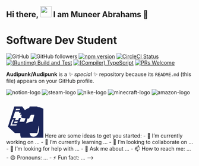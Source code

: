 ## Hi there, <img src="https://github.com/user-attachments/assets/c587ced5-7c0a-4527-8842-0abc9777ff83" width="30px"> I am Muneer Abrahams 👋
# Software Dev Student
<img alt="GitHub" src="https://img.shields.io/badge/:badgeContent/https://www.youtube.com/channel/UCuJEyzAlx4s2IGqxUvRYWbw">  <img alt="GitHub followers" src="https://img.shields.io/github/followers/:Audipunk">
[![npm version](https://img.shields.io/npm/v/react.svg?style=flat)](https://www.npmjs.com/package/react) 
[![CircleCI Status](https://circleci.com/gh/facebook/react.svg?style=shield)](https://circleci.com/gh/facebook/react) [![(Runtime) Build and Test](https://github.com/facebook/react/actions/workflows/runtime_build_and_test.yml/badge.svg)](https://github.com/facebook/react/actions/workflows/runtime_build_and_test.yml) [![(Compiler) TypeScript](https://github.com/facebook/react/actions/workflows/compiler_typescript.yml/badge.svg?branch=main)](https://github.com/facebook/react/actions/workflows/compiler_typescript.yml) [![PRs Welcome](https://img.shields.io/badge/PRs-welcome-brightgreen.svg)](https://legacy.reactjs.org/docs/how-to-contribute.html#your-first-pull-request)



**Audipunk/Audipunk** is a ✨ _special_ ✨ repository because its `README.md` (this file) appears on your GitHub profile.




![notion-logo](https://github.com/user-attachments/assets/41ba9a8f-cef4-44fd-9349-11be1dd17bcf)
![steam-logo](https://github.com/user-attachments/assets/b549af1c-0069-492a-b680-0c6930d49b93)
![nike-logo](https://github.com/user-attachments/assets/88652d67-9a15-49b2-9317-f3e9c4f40c86)
![minecraft-logo](https://github.com/user-attachments/assets/0d014c04-aec9-488b-b6a0-897ed1b689e9)
![amazon-logo](https://github.com/user-attachments/assets/4ee0fcde-cee9-4c67-b096-ac2f5e9857d4)


<svg xmlns="http://www.w3.org/2000/svg" x="0px" y="0px" width="100" height="100" viewBox="0 0 64 64" style="fill: #1b2559">
  <path d="M53.5,10h-13l-2,5.5h-3L34,19l-6.5-9H14L3,45l12,11h13l2-8l1,1.5h4l5.5,6.5h13L60,23L53.5,10z M39,19h1h1.5h2l-1.14,3.04	l-4.569,0.286L39,19z M16.979,14h6.87l-0.635,2.223l-7.198,0.576L16.979,14z M17.5,43H7l3.518-10.224L13,32.5L10,41h8.192L17.5,43z M19.045,38.538L13.5,39l1-3h5.423L19.045,38.538z M43.97,43H33l3.874-13H33.47L31,36.5h-8l2.28-6.5H22l-1.217,3.517l-5.598,0.431	L16.5,30h-5.027l3.785-11h7.162l-0.571,2H25l-1,3.5h10h3h11.455L43.97,43z M49.154,21.615l-3.827,0.239L47,16h-4.354l0.764-2H51	L49.154,21.615z"/><svg xmlns="http://www.w3.org/2000/svg" x="0px" y="0px" width="100" height="100" viewBox="0 0 64 64" style="fill: #1b2559">
  <path d="M 32.376953 7 C 25.650953 7 18.181375 9.5161875 16.609375 17.742188 C 16.441375 18.618188 17.052859 19.067312 17.630859 19.195312 L 24.460938 19.892578 C 25.102937 19.858578 25.614281 19.260906 25.738281 18.628906 C 26.326281 15.794906 28.727922 14.394531 31.419922 14.394531 C 32.873922 14.394531 34.516953 14.940516 35.376953 16.228516 C 36.370953 17.666516 36.207031 19.617203 36.207031 21.283203 L 36.207031 22.232422 C 32.109031 22.688422 26.763641 22.966766 22.931641 24.634766 C 18.503641 26.528766 15.398437 30.392266 15.398438 36.072266 C 15.398438 43.340266 20.044141 47.003906 25.994141 47.003906 C 31.020141 47.003906 33.733281 45.798719 37.613281 41.886719 C 38.895281 43.724719 39.351219 44.630453 41.699219 46.564453 C 42.227219 46.844453 42.891422 46.789047 43.357422 46.373047 L 43.357422 46.4375 C 44.767422 45.1935 47.34125 42.961766 48.78125 41.759766 C 49.35525 41.291766 49.23125 40.561828 48.78125 39.923828 C 47.48925 38.157828 46.164062 36.694062 46.164062 33.414062 L 46.164062 22.544922 C 46.164062 17.926922 46.475109 13.654609 43.037109 10.474609 C 40.323109 7.8986094 35.812953 7 32.376953 7 z M 35.248047 27.835938 C 35.566797 27.841188 35.885078 27.851562 36.205078 27.851562 L 36.205078 29.367188 C 36.207078 32.095187 36.317687 34.337719 34.929688 36.761719 C 33.805687 38.729719 31.997672 39.919922 30.013672 39.919922 C 27.301672 39.919922 25.734375 37.891281 25.734375 34.863281 C 25.734375 29.653281 29.831016 28.141562 34.291016 27.851562 C 34.610016 27.830562 34.929297 27.830687 35.248047 27.835938 z M 54.171875 45.441406 C 52.353875 45.467406 50.22375 45.850422 48.59375 46.982422 C 48.09375 47.330422 48.166656 47.817953 48.722656 47.751953 C 50.556656 47.533953 54.609844 47.021359 55.339844 47.943359 C 56.067844 48.867359 54.533609 52.665281 53.849609 54.363281 C 53.641609 54.875281 54.092547 55.073594 54.560547 54.683594 C 57.612547 52.155594 58.428687 46.912531 57.804688 46.144531 C 57.494687 45.770531 55.991875 45.415406 54.171875 45.441406 z M 6.3671875 46.404297 C 5.9871875 46.454297 5.8363281 46.946688 6.2363281 47.304688 C 13.020328 53.368688 21.967828 57 31.923828 57 C 39.025828 57 47.315859 54.800578 53.005859 50.642578 C 53.945859 49.952578 53.124109 48.888922 52.162109 49.294922 C 45.784109 51.974922 38.815766 53.273437 32.509766 53.273438 C 23.159766 53.273438 14.140266 50.74725 6.8222656 46.53125 C 6.6602656 46.43925 6.4911875 46.388297 6.3671875 46.404297 z"/>
</svg>

</svg>
Here are some ideas to get you started:
- 🔭 I’m currently working on ...
- 🌱 I’m currently learning ...
- 👯 I’m looking to collaborate on ...
- 🤔 I’m looking for help with ...
- 💬 Ask me about ...
- 📫 How to reach me: ...
- 😄 Pronouns: ...
- ⚡ Fun fact: ...
-->
